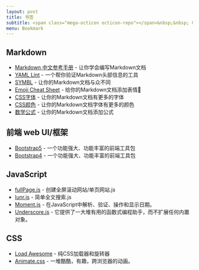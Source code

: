 ```yaml
---
layout: post
title: 书签
subtitle: <span class="mega-octicon octicon-repo"></span>&nbsp;&nbsp; 标记 仓库-工具-书籍
menu: Bookmark
---
```

## Markdown
- [Markdown 中文参考手册](https://www.markdown.xyz/) - 让你学会编写Markdown文档 
- [YAML Lint](https://www.yamllint.com/) - 一个帮你验证Markdown头部信息的工具
- [SYMBL](https://symbl.cc/cn/) - 让你的Markdown文档与众不同
- [Emoji Cheat Sheet](https://www.webfx.com/tools/emoji-cheat-sheet/) - 给你的Markdown文档添加表情🍁
- [CSS字体](https://www.jb51.net/css/67658.html) - 让你的Markdown文档有更多的字体
- [CSS颜色](http://xh.5156edu.com/page/z1015m9220j18754.html) - 让你的Markdown文档字体有更多的颜色
- [数学公式](https://blog.csdn.net/mingzhuo_126/article/details/82722455) - 让你的Markdown文档添加公式

## 前端 web UI/框架

- [Bootstrap5](https://getbootstrap.com/docs/5.2/getting-started/introduction/) - 一个功能强大、功能丰富的前端工具包
- [Bootstrap4](https://getbootstrap.com/docs/4.6/getting-started/introduction/) - 一个功能强大、功能丰富的前端工具包

## JavaScript

- [fullPage.js](https://alvarotrigo.com/fullPage/zh/) - 创建全屏滚动网站/单页网站.js
- [lunr.js](http://lunrjs.com/) - 简单全文搜索.js
- [Moment.js](http://momentjs.com/) - 在JavaScript中解析、验证、操作和显示日期。
- [Underscore.js](http://underscorejs.org/) - 它提供了一大堆有用的函数式编程助手，而不扩展任何内置对象。

## CSS
- [Load Awesome](http://github.danielcardoso.net/load-awesome/animations.html) - 纯CSS加载器和旋转器
- [Animate.css](https://github.com/daneden/animate.css) - 一堆酷酷，有趣，跨浏览器的动画。

